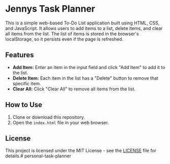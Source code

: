 # Jennys Task Planner

This is a simple web-based To-Do List application built using HTML, CSS, and JavaScript. It allows users to add items to a list, delete items, and clear all items from the list. The list of items is stored in the browser's localStorage, so it persists even if the page is refreshed.

## Features

- **Add Item:** Enter an item in the input field and click "Add Item" to add it to the list.
- **Delete Item:** Each item in the list has a "Delete" button to remove that specific item.
- **Clear All:** Click "Clear All" to remove all items from the list.

## How to Use

1. Clone or download this repository.
2. Open the `index.html` file in your web browser.


## License

This project is licensed under the MIT License - see the [LICENSE](LICENSE) file for details.#   p e r s o n a l - t a s k - p l a n n e r  
 
